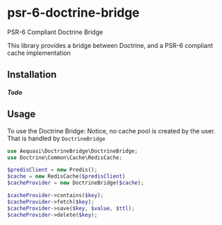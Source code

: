 # psr-6-doctrine-bridge
PSR-6 Compliant Doctrine Bridge


This library provides a bridge between Doctrine, and a PSR-6 compliant cache implementation

## Installation

##### Todo

## Usage



To use the Doctrine Bridge:
Notice, no cache pool is created by the user. That is handled by `DoctrineBridge`
```php
use Aequasi\DoctrineBridge\DoctrineBridge;
use Doctrine\Common\Cache\RedisCache;

$predisClient = new Predis();
$cache = new RedisCache($predisClient)
$cacheProvider = new DoctrineBridge($cache);

$cacheProvider->contains($key);
$cacheProvider->fetch($key);
$cacheProvider->save($key, $value, $ttl);
$cacheProvider->delete($key);
```